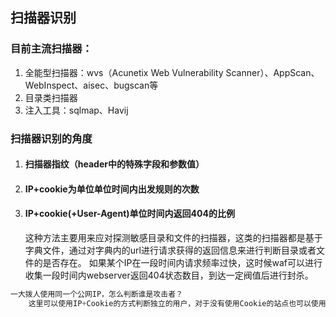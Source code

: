 ## 扫描器识别

### 目前主流扫描器：

1. 全能型扫描器：wvs（Acunetix Web Vulnerability Scanner）、AppScan、WebInspect、aisec、bugscan等
2. 目录类扫描器
3. 注入工具：sqlmap、Havij

### 扫描器识别的角度

1. #### 扫描器指纹（header中的特殊字段和参数值）

2. #### IP+cookie为单位单位时间内出发规则的次数

3. #### IP+cookie(+User-Agent)单位时间内返回404的比例

   ​	这种方法主要用来应对探测敏感目录和文件的扫描器，这类的扫描器都是基于字典文件，通过对字典内的url进行请求获得的返回信息来进行判断目录或者文件的是否存在。 如果某个IP在一段时间内请求频率过快，这时候waf可以进行收集一段时间内webserver返回404状态数目，到达一定阀值后进行封杀。

~~~python
一大拨人使用同一个公网IP，怎么判断谁是攻击者？
	这里可以使用IP+Cookie的方式判断独立的用户，对于没有使用Cookie的站点也可以使用User-Agent的方式进行比较粗略的判断。
~~~



